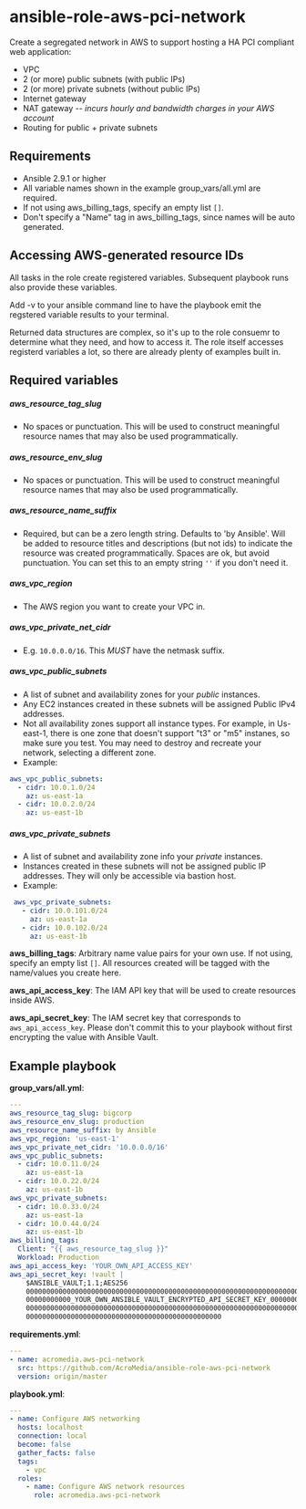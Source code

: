 # ansible-role-aws-pci-network

Create a segregated network in AWS to support hosting a HA PCI compliant web application:
- VPC
- 2 (or more) public subnets (with public IPs)
- 2 (or more) private subnets (without public IPs)
- Internet gateway
- NAT gateway -- *incurs hourly and bandwidth charges in your AWS account*
- Routing for public + private subnets

## Requirements

- Ansible 2.9.1 or higher
- All variable names shown in the example group_vars/all.yml are required.
- If not using aws_billing_tags, specify an empty list `[]`.
- Don't specify a "Name" tag in aws_billing_tags, since names will be auto generated.

## Accessing AWS-generated resource IDs

All tasks in the role create registered variables. Subsequent playbook runs also provide these variables.

Add -v to your ansible command line to have the playbook emit the regstered variable results to your terminal.

Returned data structures are complex, so it's up to the role consuemr to determine what they need, and how to access it. The role itself accesses registerd variables a lot, so there are already plenty of examples built in.

## Required variables

##### aws_resource_tag_slug

  - No spaces or punctuation. This will be used to construct meaningful resource names that may also be used programmatically.

##### aws_resource_env_slug
 - No spaces or punctuation. This will be used to construct meaningful resource names that may also be used programmatically.

##### aws_resource_name_suffix
 - Required, but can be a zero length string. Defaults to 'by Ansible'. Will be added to resource titles and descriptions (but not ids) to indicate the resource was created programmatically. Spaces are ok, but avoid punctuation. You can set this to an empty string `''` if you don't need it.

##### aws_vpc_region
 - The AWS region you want to create your VPC in.

##### aws_vpc_private_net_cidr
 - E.g. `10.0.0.0/16`. This *MUST* have the netmask suffix.

##### aws_vpc_public_subnets
 - A list of subnet and availability zones for your *public* instances.
 - Any EC2 instances created in these subnets will be assigned Public IPv4 addresses.
 - Not all availability zones support all instance types. For example, in Us-east-1, there is one zone that doesn't support "t3" or "m5" instanes, so make sure you test. You may need to destroy and recreate your network, selecting a different zone.
 - Example:
  ```yaml
  aws_vpc_public_subnets:
    - cidr: 10.0.1.0/24
      az: us-east-1a
    - cidr: 10.0.2.0/24
      az: us-east-1b
  ```

##### aws_vpc_private_subnets
- A list of subnet and availability zone info your *private* instances.
- Instances created in these subnets will not be assigned public IP addresses. They will only be accessible via bastion host.
- Example:
 ```yaml
  aws_vpc_private_subnets:
    - cidr: 10.0.101.0/24
      az: us-east-1a
    - cidr: 10.0.102.0/24
      az: us-east-1b
  ```
**aws_billing_tags**: Arbitrary name value pairs for your own use. If not using, specify an empty list `[]`. All resources created will be tagged with the name/values you create here.

**aws_api_access_key**: The IAM API key that will be used to create resources inside AWS.

**aws_api_secret_key**: The IAM secret key that corresponds to `aws_api_access_key`. Please don't commit this to your playbook without first encrypting the value with Ansible Vault.


## Example playbook

**group_vars/all.yml**:
```yaml
---
aws_resource_tag_slug: bigcorp
aws_resource_env_slug: production
aws_resource_name_suffix: by Ansible
aws_vpc_region: 'us-east-1'
aws_vpc_private_net_cidr: '10.0.0.0/16'
aws_vpc_public_subnets:
  - cidr: 10.0.11.0/24
    az: us-east-1a
  - cidr: 10.0.22.0/24
    az: us-east-1b
aws_vpc_private_subnets:
  - cidr: 10.0.33.0/24
    az: us-east-1a
  - cidr: 10.0.44.0/24
    az: us-east-1b
aws_billing_tags:
  Client: "{{ aws_resource_tag_slug }}"
  Workload: Production
aws_api_access_key: 'YOUR_OWN_API_ACCESS_KEY'
aws_api_secret_key: !vault |
    $ANSIBLE_VAULT;1.1;AES256
    00000000000000000000000000000000000000000000000000000000000000000000000000000000
    00000000000_YOUR_OWN_ANSIBLE_VAULT_ENCRYPTED_API_SECRET_KEY_00000000000000000000
    00000000000000000000000000000000000000000000000000000000000000000000000000000000
    000000000000000000000000000000000000000000000000
```

**requirements.yml**:
```yaml
---
- name: acromedia.aws-pci-network
  src: https://github.com/AcroMedia/ansible-role-aws-pci-network
  version: origin/master

```
**playbook.yml**:
```yaml
---
- name: Configure AWS networking
  hosts: localhost
  connection: local
  become: false
  gather_facts: false
  tags:
    - vpc
  roles:
    - name: Configure AWS network resources
      role: acromedia.aws-pci-network
```
